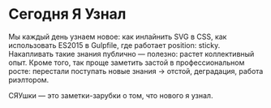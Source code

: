 # Сегодня Я Узнал

Мы каждый день узнаем новое: как инлайнить SVG в CSS, как использовать ES2015 в Gulpfile, где работает position: sticky. Накапливать такие знания публично — полезно: растет коллективный опыт. Кроме того, так проще заметить застой в профессиональном росте: перестали поступать новые знания → отстой, деградация, работа риэлтором.

СЯУшки — это заметки-зарубки о том, что нового я узнал.
